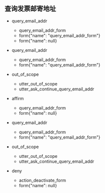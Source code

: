 ## 查询发票邮寄地址
* query_email_addr
  - query_email_addr_form
  - form{"name": "query_email_addr_form"}
  - form{"name": null}

* query_email_addr
  - query_email_addr_form
  - form{"name": "query_email_addr_form"}
* out_of_scope
  - utter_out_of_scope
  - utter_ask_continue_query_email_addr
* affirm
  - query_email_addr_form
  - form{"name": null}

* query_email_addr
  - query_email_addr_form
  - form{"name": "query_email_addr_form"}
* out_of_scope
  - utter_out_of_scope
  - utter_ask_continue_query_email_addr
* deny
  - action_deactivate_form
  - form{"name": null}